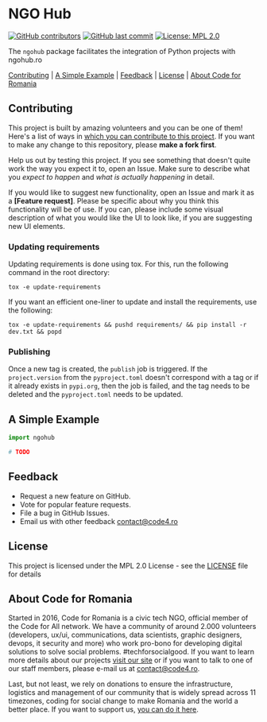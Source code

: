 # NGO Hub

[![GitHub contributors][ico-contributors]][link-contributors]
[![GitHub last commit][ico-last-commit]][link-last-commit]
[![License: MPL 2.0][ico-license]][link-license]

The `ngohub` package facilitates the integration of Python projects with ngohub.ro


[Contributing](#contributing) | [A Simple Example](#a-simple-example) | [Feedback](#feedback) | [License](#license) | [About Code for Romania](#about-code-for-romania)

## Contributing

This project is built by amazing volunteers and you can be one of them! Here's a list of ways in [which you can contribute to this project][link-contributing]. If you want to make any change to this repository, please **make a fork first**.

Help us out by testing this project. If you see something that doesn't quite work the way you expect it to, open an Issue. Make sure to describe what you _expect to happen_ and _what is actually happening_ in detail.

If you would like to suggest new functionality, open an Issue and mark it as a __[Feature request]__. Please be specific about why you think this functionality will be of use. If you can, please include some visual description of what you would like the UI to look like, if you are suggesting new UI elements.

### Updating requirements

Updating requirements is done using tox.
For this, run the following command in the root directory:

```shell
tox -e update-requirements
```

If you want an efficient one-liner to update and install the requirements, use the following:

```shell
tox -e update-requirements && pushd requirements/ && pip install -r dev.txt && popd
```

### Publishing

Once a new tag is created, the `publish` job is triggered.
If the `project.version` from the `pyproject.toml` doesn't correspond with a tag or if it already exists in `pypi.org`,
then the job is failed, and the tag needs to be deleted and the `pyproject.toml` needs to be updated.

## A Simple Example

```python
import ngohub

# TODO
```

## Feedback

* Request a new feature on GitHub.
* Vote for popular feature requests.
* File a bug in GitHub Issues.
* Email us with other feedback contact@code4.ro

## License

This project is licensed under the MPL 2.0 License - see the [LICENSE](LICENSE) file for details

## About Code for Romania

Started in 2016, Code for Romania is a civic tech NGO, official member of the Code for All network. We have a community of around 2.000 volunteers (developers, ux/ui, communications, data scientists, graphic designers, devops, it security and more) who work pro-bono for developing digital solutions to solve social problems. #techforsocialgood. If you want to learn more details about our projects [visit our site][link-code4] or if you want to talk to one of our staff members, please e-mail us at contact@code4.ro.

Last, but not least, we rely on donations to ensure the infrastructure, logistics and management of our community that is widely spread across 11 timezones, coding for social change to make Romania and the world a better place. If you want to support us, [you can do it here][link-donate].


[ico-contributors]: https://img.shields.io/github/contributors/code4romania/pyngohub.svg?style=for-the-badge
[ico-last-commit]: https://img.shields.io/github/last-commit/code4romania/pyngohub.svg?style=for-the-badge
[ico-license]: https://img.shields.io/badge/license-MPL%202.0-brightgreen.svg?style=for-the-badge

[link-contributors]: https://github.com/code4romania/pyngohub/graphs/contributors
[link-last-commit]: https://github.com/code4romania/pyngohub/commits/main
[link-license]: https://opensource.org/licenses/MPL-2.0
[link-contributing]: https://github.com/code4romania/.github/blob/main/CONTRIBUTING.md

[link-code4]: https://www.code4.ro/en/
[link-donate]: https://code4.ro/en/donate/
